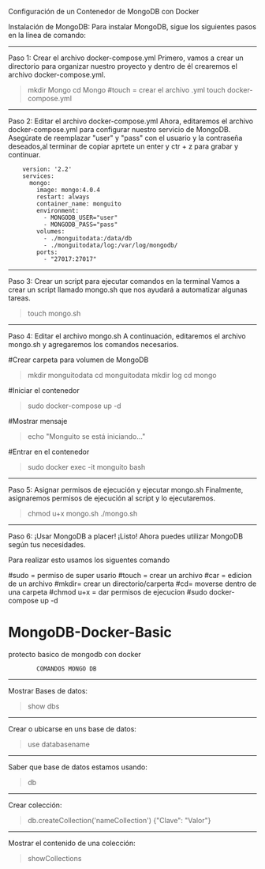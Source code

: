 Configuración de un Contenedor de MongoDB con Docker


Instalación de MongoDB:
Para instalar MongoDB, sigue los siguientes pasos en la línea de comando:
____________________________________________
Paso 1: Crear el archivo docker-compose.yml
Primero, vamos a crear un directorio para organizar nuestro proyecto y dentro de él crearemos el archivo docker-compose.yml.


> mkdir Mongo
> cd Mongo
#touch = crear el archivo .yml
> touch docker-compose.yml
____________________________________________
Paso 2: Editar el archivo docker-compose.yml
Ahora, editaremos el archivo docker-compose.yml para configurar nuestro servicio de MongoDB. Asegúrate de reemplazar "user" y "pass" con el usuario y la contraseña deseados,al terminar de copiar aprtete un enter y ctr + z para grabar y continuar.

        version: '2.2'
        services:
          mongo:
            image: mongo:4.0.4
            restart: always
            container_name: monguito
            environment:
              - MONGODB_USER="user"
              - MONGODB_PASS="pass"
            volumes:
              - ./monguitodata:/data/db
              - ./monguitodata/log:/var/log/mongodb/
            ports:
              - "27017:27017"
      
_____________________________________________________________
Paso 3: Crear un script para ejecutar comandos en la terminal
Vamos a crear un script llamado mongo.sh que nos ayudará a automatizar algunas tareas.


> touch mongo.sh
__________________________________
Paso 4: Editar el archivo mongo.sh
A continuación, editaremos el archivo mongo.sh y agregaremos los comandos necesarios.


#Crear carpeta para volumen de MongoDB

> mkdir monguitodata
> cd monguitodata
> mkdir log
> cd mongo

#Iniciar el contenedor

> sudo docker-compose up -d

#Mostrar mensaje

> echo "Monguito se está iniciando..."

#Entrar en el contenedor

> sudo docker exec -it monguito bash
_________________________________________________________
Paso 5: Asignar permisos de ejecución y ejecutar mongo.sh
Finalmente, asignaremos permisos de ejecución al script y lo ejecutaremos.

> chmod u+x mongo.sh
> ./mongo.sh
_______________________________
Paso 6: ¡Usar MongoDB a placer!
¡Listo! Ahora puedes utilizar MongoDB según tus necesidades.



Para realizar esto usamos los siguentes comando 

#sudo = permiso de super usario
#touch = crear un archivo
#car = edicion de un archivo
#mkdir= crear un directorio/carperta
#cd= moverse dentro de una carpeta
#chmod u+x = dar permisos de ejecucion
#sudo docker-compose up -d











# MongoDB-Docker-Basic
protecto basico de  mongodb con docker

			COMANDOS MONGO DB
_______________________
Mostrar Bases de datos:

> show dbs
______________________________________
Crear o ubicarse en uns base de datos:

> use databasename
_______________________________________
Saber que base de datos estamos usando:

> db
________________
Crear colección:
 
> db.createCollection('nameCollection')
{"Clave": "Valor"}

________________
Mostrar el contenido de una colección:

> showCollections
